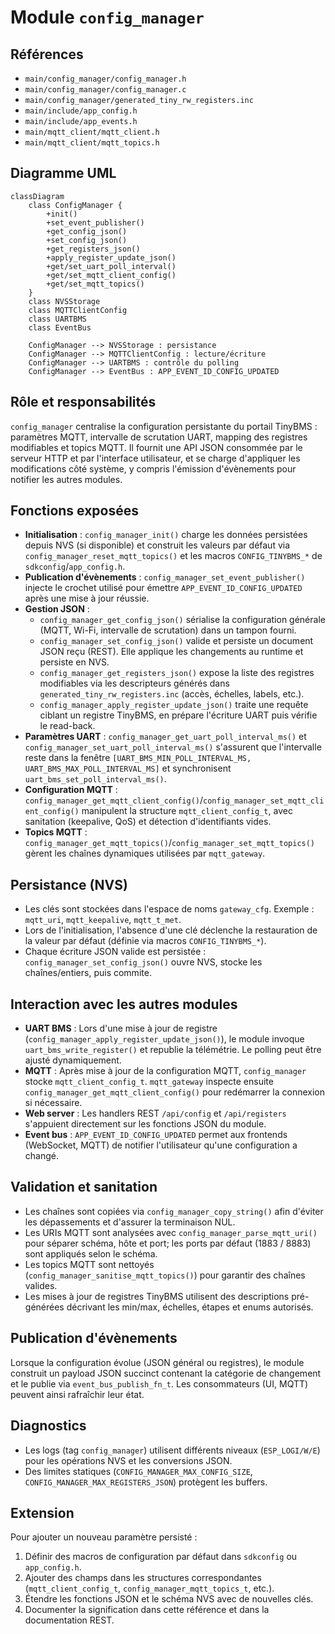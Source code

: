# Module `config_manager`

## Références
- `main/config_manager/config_manager.h`
- `main/config_manager/config_manager.c`
- `main/config_manager/generated_tiny_rw_registers.inc`
- `main/include/app_config.h`
- `main/include/app_events.h`
- `main/mqtt_client/mqtt_client.h`
- `main/mqtt_client/mqtt_topics.h`

## Diagramme UML
```mermaid
classDiagram
    class ConfigManager {
        +init()
        +set_event_publisher()
        +get_config_json()
        +set_config_json()
        +get_registers_json()
        +apply_register_update_json()
        +get/set_uart_poll_interval()
        +get/set_mqtt_client_config()
        +get/set_mqtt_topics()
    }
    class NVSStorage
    class MQTTClientConfig
    class UARTBMS
    class EventBus

    ConfigManager --> NVSStorage : persistance
    ConfigManager --> MQTTClientConfig : lecture/écriture
    ConfigManager --> UARTBMS : contrôle du polling
    ConfigManager --> EventBus : APP_EVENT_ID_CONFIG_UPDATED
```

## Rôle et responsabilités
`config_manager` centralise la configuration persistante du portail TinyBMS : paramètres MQTT, intervalle de scrutation UART, mapping des registres modifiables et topics MQTT. Il fournit une API JSON consommée par le serveur HTTP et par l'interface utilisateur, et se charge d'appliquer les modifications côté système, y compris l'émission d'évènements pour notifier les autres modules.

## Fonctions exposées
- **Initialisation** : `config_manager_init()` charge les données persistées depuis NVS (si disponible) et construit les valeurs par défaut via `config_manager_reset_mqtt_topics()` et les macros `CONFIG_TINYBMS_*` de `sdkconfig`/`app_config.h`.
- **Publication d'évènements** : `config_manager_set_event_publisher()` injecte le crochet utilisé pour émettre `APP_EVENT_ID_CONFIG_UPDATED` après une mise à jour réussie.
- **Gestion JSON** :
  - `config_manager_get_config_json()` sérialise la configuration générale (MQTT, Wi-Fi, intervalle de scrutation) dans un tampon fourni.
  - `config_manager_set_config_json()` valide et persiste un document JSON reçu (REST). Elle applique les changements au runtime et persiste en NVS.
  - `config_manager_get_registers_json()` expose la liste des registres modifiables via les descripteurs générés dans `generated_tiny_rw_registers.inc` (accès, échelles, labels, etc.).
  - `config_manager_apply_register_update_json()` traite une requête ciblant un registre TinyBMS, en prépare l'écriture UART puis vérifie le read-back.
- **Paramètres UART** : `config_manager_get_uart_poll_interval_ms()` et `config_manager_set_uart_poll_interval_ms()` s'assurent que l'intervalle reste dans la fenêtre `[UART_BMS_MIN_POLL_INTERVAL_MS, UART_BMS_MAX_POLL_INTERVAL_MS]` et synchronisent `uart_bms_set_poll_interval_ms()`.
- **Configuration MQTT** : `config_manager_get_mqtt_client_config()`/`config_manager_set_mqtt_client_config()` manipulent la structure `mqtt_client_config_t`, avec sanitation (keepalive, QoS) et détection d'identifiants vides.
- **Topics MQTT** : `config_manager_get_mqtt_topics()`/`config_manager_set_mqtt_topics()` gèrent les chaînes dynamiques utilisées par `mqtt_gateway`.

## Persistance (NVS)
- Les clés sont stockées dans l'espace de noms `gateway_cfg`. Exemple : `mqtt_uri`, `mqtt_keepalive`, `mqtt_t_met`.
- Lors de l'initialisation, l'absence d'une clé déclenche la restauration de la valeur par défaut (définie via macros `CONFIG_TINYBMS_*`).
- Chaque écriture JSON valide est persistée : `config_manager_set_config_json()` ouvre NVS, stocke les chaînes/entiers, puis commite.

## Interaction avec les autres modules
- **UART BMS** : Lors d'une mise à jour de registre (`config_manager_apply_register_update_json()`), le module invoque `uart_bms_write_register()` et republie la télémétrie. Le polling peut être ajusté dynamiquement.
- **MQTT** : Après mise à jour de la configuration MQTT, `config_manager` stocke `mqtt_client_config_t`. `mqtt_gateway` inspecte ensuite `config_manager_get_mqtt_client_config()` pour redémarrer la connexion si nécessaire.
- **Web server** : Les handlers REST `/api/config` et `/api/registers` s'appuient directement sur les fonctions JSON du module.
- **Event bus** : `APP_EVENT_ID_CONFIG_UPDATED` permet aux frontends (WebSocket, MQTT) de notifier l'utilisateur qu'une configuration a changé.

## Validation et sanitation
- Les chaînes sont copiées via `config_manager_copy_string()` afin d'éviter les dépassements et d'assurer la terminaison NUL.
- Les URIs MQTT sont analysées avec `config_manager_parse_mqtt_uri()` pour séparer schéma, hôte et port; les ports par défaut (1883 / 8883) sont appliqués selon le schéma.
- Les topics MQTT sont nettoyés (`config_manager_sanitise_mqtt_topics()`) pour garantir des chaînes valides.
- Les mises à jour de registres TinyBMS utilisent des descriptions pré-générées décrivant les min/max, échelles, étapes et enums autorisés.

## Publication d'évènements
Lorsque la configuration évolue (JSON général ou registres), le module construit un payload JSON succinct contenant la catégorie de changement et le publie via `event_bus_publish_fn_t`. Les consommateurs (UI, MQTT) peuvent ainsi rafraîchir leur état.

## Diagnostics
- Les logs (tag `config_manager`) utilisent différents niveaux (`ESP_LOGI/W/E`) pour les opérations NVS et les conversions JSON.
- Des limites statiques (`CONFIG_MANAGER_MAX_CONFIG_SIZE`, `CONFIG_MANAGER_MAX_REGISTERS_JSON`) protègent les buffers.

## Extension
Pour ajouter un nouveau paramètre persisté :
1. Définir des macros de configuration par défaut dans `sdkconfig` ou `app_config.h`.
2. Ajouter des champs dans les structures correspondantes (`mqtt_client_config_t`, `config_manager_mqtt_topics_t`, etc.).
3. Étendre les fonctions JSON et le schéma NVS avec de nouvelles clés.
4. Documenter la signification dans cette référence et dans la documentation REST.
